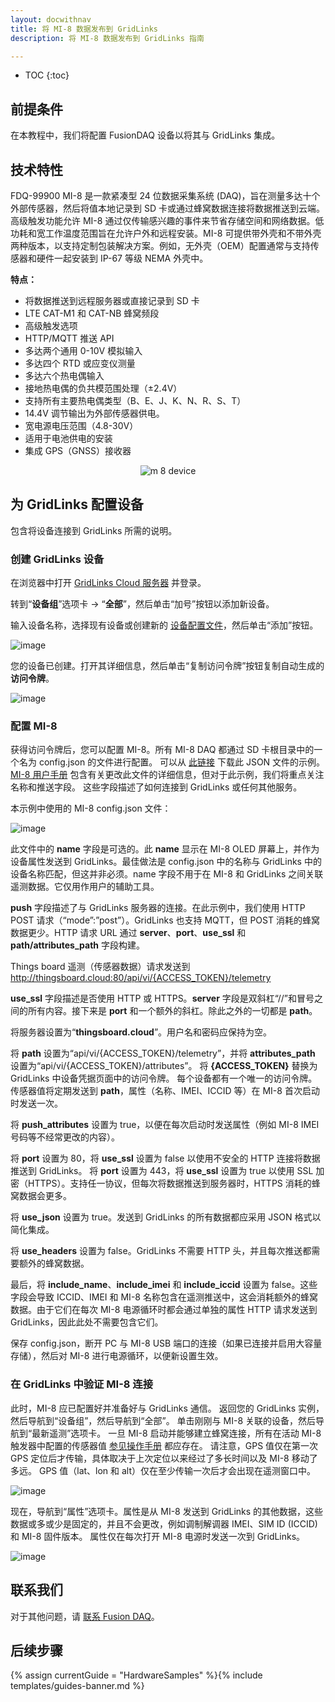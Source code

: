 ```yaml
---
layout: docwithnav
title: 将 MI-8 数据发布到 GridLinks
description: 将 MI-8 数据发布到 GridLinks 指南

---
```


* TOC
{:toc}

## 前提条件

在本教程中，我们将配置 FusionDAQ 设备以将其与 GridLinks 集成。

## 技术特性

FDQ-99900 MI-8 是一款紧凑型 24 位数据采集系统 (DAQ)，旨在测量多达十个外部传感器，然后将值本地记录到 SD 卡或通过蜂窝数据连接将数据推送到云端。高级触发功能允许 MI-8 通过仅传输感兴趣的事件来节省存储空间和网络数据。低功耗和宽工作温度范围旨在允许户外和远程安装。MI-8 可提供带外壳和不带外壳两种版本，以支持定制包装解决方案。例如，无外壳（OEM）配置通常与支持传感器和硬件一起安装到 IP-67 等级 NEMA 外壳中。

**特点：**
* 将数据推送到远程服务器或直接记录到 SD 卡
* LTE CAT-M1 和 CAT-NB 蜂窝频段
* 高级触发选项
* HTTP/MQTT 推送 API
* 多达两个通用 0-10V 模拟输入
* 多达四个 RTD 或应变仪测量
* 多达六个热电偶输入
* 接地热电偶的负共模范围处理（±2.4V）
* 支持所有主要热电偶类型（B、E、J、K、N、R、S、T）
* 14.4V 调节输出为外部传感器供电。
* 宽电源电压范围（4.8-30V）
* 适用于电池供电的安装
* 集成 GPS（GNSS）接收器

<p align="center">
   <img src="/images/samples/fusion-daq/m-8-device.png" alt="m 8 device">
</p>

## 为 GridLinks 配置设备

包含将设备连接到 GridLinks 所需的说明。

### 创建 GridLinks 设备

在浏览器中打开 [GridLinks Cloud 服务器](https://cloud.codingas.com/) 并登录。

转到“**设备组**”选项卡 -> “**全部**”，然后单击“加号”按钮以添加新设备。

输入设备名称，选择现有设备或创建新的 [设备配置文件](https://docs.codingas.com/docs/user-guide/device-profiles/)，然后单击“添加”按钮。

![image](/images/samples/fusion-daq/fusion-daq-mi-8-create-device-1.png)

您的设备已创建。打开其详细信息，然后单击“复制访问令牌”按钮复制自动生成的 **访问令牌**。

![image](/images/samples/fusion-daq/fusion-daq-mi-8-create-device-2.png)

### 配置 MI-8

获得访问令牌后，您可以配置 MI-8。所有 MI-8 DAQ 都通过 SD 卡根目录中的一个名为 config.json 的文件进行配置。
可以从 [此链接](/docs/samples/fusion-daq/resources/config.json) 下载此 JSON 文件的示例。
[MI-8 用户手册](https://fusiondaq.com/wp-content/uploads/2023/01/LTEdaq_OperatingManual-1.pdf) 包含有关更改此文件的详细信息，但对于此示例，我们将重点关注名称和推送字段。
这些字段描述了如何连接到 GridLinks 或任何其他服务。

本示例中使用的 MI-8 config.json 文件：

![image](/images/samples/fusion-daq/fusion-daq-config-json.png)

此文件中的 **name** 字段是可选的。此 **name** 显示在 MI-8 OLED 屏幕上，并作为设备属性发送到 GridLinks。最佳做法是 config.json 中的名称与 GridLinks 中的设备名称匹配，但这并非必须。name 字段不用于在 MI-8 和 GridLinks 之间关联遥测数据。它仅用作用户的辅助工具。

**push** 字段描述了与 GridLinks 服务器的连接。在此示例中，我们使用 HTTP POST 请求（“mode”:”post”）。GridLinks 也支持 MQTT，但 POST 消耗的蜂窝数据更少。HTTP 请求 URL 通过 **server**、**port**、**use_ssl** 和 **path/attributes_path** 字段构建。

Things board 遥测（传感器数据）请求发送到 http://thingsboard.cloud:80/api/vi/{ACCESS_TOKEN}/telemetry

**use_ssl** 字段描述是否使用 HTTP 或 HTTPS。**server** 字段是双斜杠“//”和冒号之间的所有内容。接下来是 **port** 和一个额外的斜杠。除此之外的一切都是 **path**。

将服务器设置为“**thingsboard.cloud**”。用户名和密码应保持为空。

将 **path** 设置为“api/vi/{ACCESS_TOKEN}/telemetry”，并将 **attributes_path** 设置为“api/vi/{ACCESS_TOKEN}/attributes”。
将 **{ACCESS_TOKEN}** 替换为 GridLinks 中设备凭据页面中的访问令牌。
每个设备都有一个唯一的访问令牌。
传感器值将定期发送到 **path**，属性（名称、IMEI、ICCID 等）在 MI-8 首次启动时发送一次。

将 **push_attributes** 设置为 true，以便在每次启动时发送属性（例如 MI-8 IMEI 号码等不经常更改的内容）。

将 **port** 设置为 80，将 **use_ssl** 设置为 false 以使用不安全的 HTTP 连接将数据推送到 GridLinks。
将 **port** 设置为 443，将 **use_ssl** 设置为 true 以使用 SSL 加密（HTTPS）。支持任一协议，但每次将数据推送到服务器时，HTTPS 消耗的蜂窝数据会更多。

将 **use_json** 设置为 true。发送到 GridLinks 的所有数据都应采用 JSON 格式以简化集成。

将 **use_headers** 设置为 false。GridLinks 不需要 HTTP 头，并且每次推送都需要额外的蜂窝数据。

最后，将 **include_name**、**include_imei** 和 **include_iccid** 设置为 false。这些字段会导致 ICCID、IMEI 和 MI-8 名称包含在遥测推送中，这会消耗额外的蜂窝数据。由于它们在每次 MI-8 电源循环时都会通过单独的属性 HTTP 请求发送到 GridLinks，因此此处不需要包含它们。

保存 config.json，断开 PC 与 MI-8 USB 端口的连接（如果已连接并启用大容量存储），然后对 MI-8 进行电源循环，以便新设置生效。

### 在 GridLinks 中验证 MI-8 连接

此时，MI-8 应已配置好并准备好与 GridLinks 通信。
返回您的 GridLinks 实例，然后导航到“设备组”，然后导航到“全部”。
单击刚刚与 MI-8 关联的设备，然后导航到“最新遥测”选项卡。
一旦 MI-8 启动并能够建立蜂窝连接，所有在活动 MI-8 触发器中配置的传感器值 [参见操作手册](https://fusiondaq.com/wp-content/uploads/2023/01/LTEdaq_OperatingManual-1.pdf) 都应存在。
请注意，GPS 值仅在第一次 GPS 定位后才传输，具体取决于上次定位以来经过了多长时间以及 MI-8 移动了多远。
GPS 值（lat、lon 和 alt）仅在至少传输一次后才会出现在遥测窗口中。

![image](/images/samples/fusion-daq/fusion-daq-mi-8-latest-telemetry-1.png)

现在，导航到“属性”选项卡。属性是从 MI-8 发送到 GridLinks 的其他数据，这些数据或多或少是固定的，并且不会更改，例如调制解调器 IMEI、SIM ID (ICCID) 和 MI-8 固件版本。
属性仅在每次打开 MI-8 电源时发送一次到 GridLinks。

![image](/images/samples/fusion-daq/fusion-daq-mi-8-attributes-1.png)

## 联系我们

对于其他问题，请 [联系 Fusion DAQ](https://fusiondaq.com/contact/)。

## 后续步骤

{% assign currentGuide = "HardwareSamples" %}{% include templates/guides-banner.md %}